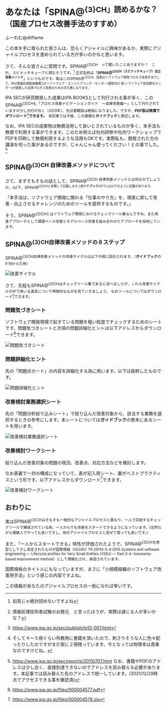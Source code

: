 # あなたは「SPINA@<sup>{3}CH」読めるかな？（国産プロセス改善手法のすすめ）

<div class="flushright">ふーれむ@ditflame</div>

この本を手に取られた皆さんは、恐らくアジャイルに興味があるか、実際にアジャイルプロセスを進められている方が多いのかなと思います。

さて、そんな皆さんに質問です。SPINA@<sup>{3}CH　って聞いたことありますか？　これ、スピナッチキューブと読むそうです。[^yomenai] 正式名称は「**SPINA@<sup>{3}CH（スピナッチキューブ）自立改善メソッド**」というものです。実はこのSPINA@<sup>{3}CH、国産のソフトウェア開発プロセス改善手法でして、IPA(情報処理推進機構[^ipa])のソフトウェア・エンジニアリング・センター(通称SEC 現:ソフトウェア高信頼化センター)が開発した自律プロセス改善のための手引書になります。

[^yomenai]:初見じゃ絶対読めないですよね

[^ipa]:情報処理技術者試験のお膝元　と言ったほうが、実際は通じる人が多いかな？

IPA SECが研究開発した成果はIPA BOOKSとして刊行される事が多く、このSPINA@<sup>{3}CHも「プロセス改善ナビゲーションガイド　～自律改善編～」として刊行されていますが少し刊行が古く（2013年）、先日書籍版は絶版になりました。ですが、**PDF版は無償でダウンロード**[^pdf]**できます。**　本記事では今後、この書籍を**ガイドブック**と表記します。

[^pdf]:https://www.ipa.go.jp/sec/publish/tn12-007.html

なお、IPA SECの成果物は無償活用して良いとされているものが多く、本手法も無償で利用する事ができます。このため例えば社内研修や社内ワークショップでPDFを印刷して無償利用するような活用もOKです。実際私も、開発された方の講演を伺った事があるのですが、じゃんじゃん使ってください！との事でした。[^yodan]

[^yodan]:そして４～５冊ぐらい布教用に書籍を頂いたので、刺さりそうな人に色々配ったりしたのですがまだ家に２冊残っています。今となっては物理本は貴重なのですけどね。

## SPINA@<sup>{3}CH 自律改善メソッドについて

さて、まずそもそもの話として、SPINA@<sup>{3}CH 自律改善メソッドとは何なのでしょうか。(以下、SPINA@<sup>{3}CHと省略して記載します。)**ガイドブック**のP.1には以下のように記載があります。

「本手法は、ソフトウェア開発に関わる「仕事のやり方」を、現実に即して改善・向上させるチャレンジのためのツールを提供するものです。」

そう、SPINA@<sup>{3}CHとはソフトウェア開発におけるチェックツール集なんですね。また改善アプローチとして課題ベース改善とモデルベース改善を組み合わせたアプローチを採用しています。

 ## SPINA@<sup>{3}CH自律改善メソッドの８ステップ

SPINA@<sup>{3}CH自律改善メソッドの改善サイクルは以下の様に図示されます。（**ガイドブック**のP.19から引用）

![改善サイクル](images/chap-ditflame/8steps.jpg?scale=0.5)

さて、先程もSPINA@<sup>{3}CHはチェックツール集であると述べましたが、これら改善サイクルの中で用いる道具について特徴的なものを見ていきましょう。
なおツールについてはダウンロード[^Download]できます。

[^Download]:https://www.ipa.go.jp/sec/reports/20110707.html なお、書籍やPDFのアドレスは少し古く、直接到達できないのでアドレスを読み替える必要があります。本記事では読み替えた先のアドレスで統一しています。(2021/12/29時点でアクセスできる事を確認済)

### 問題気づきシート

ソフトウェア開発現場で起きている問題を粗い粒度でチェックするためのシートです。問題気づきシートと次項の問題詳細化ヒントは以下アドレスからダウンロード[^Download2]できます。

![問題気づきシート](images/chap-ditflame/ProblemCheckSheet.jpg?scale=0.5)

[^Download2]:https://www.ipa.go.jp/files/000004577.pdf

### 問題詳細化ヒント

先の「問題点カード」の内容を詳細化する為に用います。以下は抜粋したものです。

![問題詳細化ヒント](images/chap-ditflame/ProblemDrillDown.jpg?scale=0.4)

### 改善検討業務選択シート

先の「問題分析絞り込みシート」で絞り込んだ改善対象から、該当する業務を選択するときの参考にします。本シートについては**ガイドブック**の巻末にあるシートを用います。

![改善検討業務選択シート](images/chap-ditflame/KaizenChoice.jpg?scale=0.5)

### 改善検討ワークシート

絞り込んだ改善対象の問題の現況、改善点、対応方法などを検討します。

なお表裏で一対の構成になっていて、表が記入用シート、裏がベストプラクティスという形です。以下アドレスからダウンロード[^Download3]できます。

![改善検討ワークシート](images/chap-ditflame/KaizenWorkSheet.jpg?scale=0.8)

[^Download3]:https://www.ipa.go.jp/files/000004578.zip

## おわりに

実はSPINA@<sup>{3}CHはそもそも一般的なアジャイルプロセスと異なり、一人で完結するチェックツールで構成されている為、一人からでも改善をスタートできるようになっています。(当然ながら複数人でやっても良いですし、他のアジャイルプロセスと混ぜて使っても良いです。)

また、「一人からスタートできる」特性が評価されたようで、SPINA@<sup>{3}CHを原型として少し改定されたものが国際規格（ISO/IEC TR 29110-3-4:2015 Systems and software engineering — Lifecycle profiles for Very Small Entities (VSEs) — Part 3-4: Autonomy-based improvement method）として規格化され、承認されています。

国際規格のタイトルにもなっていますが、まさに「小規模組織のソフトウェア改善用手法」という感じの内容ですよね。

この情報があなたのアジャイルプロセスの一助になれば幸いです。
